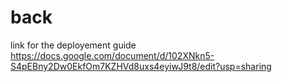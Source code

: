 # back

link for the deployement guide 
https://docs.google.com/document/d/102XNkn5-S4pEBny2Dw0EkfOm7KZHVd8uxs4eyiwJ9t8/edit?usp=sharing
